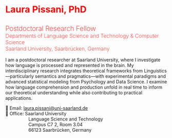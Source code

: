 <h1 style="color:red;">Laura Pissani, PhD</h1>
<h2 style="color:red; font-weight:200; margin-bottom: 0;">Postdoctoral Research Fellow</h2>
<h3 style="color:red; font-weight:200; margin-top: 0;">
Departments of Language Science and Technology & Computer Science<br>
Saarland University, Saarbrücken, Germany
</p></h3>

<p> I am a postdoctoral researcher at Saarland University, where I investigate how language is processed and represented in the brain. My interdisciplinary research integrates theoretical frameworks from Linguistics—particularly semantics and pragmatics—with experimental paradigms and advanced statistical modeling from Psychology and Data Science. I examine how language comprehension and production unfold in real time to inform our theoretical understanding while also contributing to practical applications.
</p>

<div>
📩 Email: <a href="mailto:laura.pissani@uni-saarland.de">laura.pissani@uni-saarland.de</a>
</div>
<div>
📍 Office: Saarland University
</div>
<div style="margin-left: 1.9cm; margin-top: 0; margin-bottom: 0;">Language Science and Technology</div>
<div style="margin-left: 1.9cm; margin-top: 0; margin-bottom: 0;">Campus C7 2, Room 3.04</div>
<div style="margin-left: 1.9cm; margin-top: 0; margin-bottom: 0;">66123 Saarbrücken, Germany</div>
